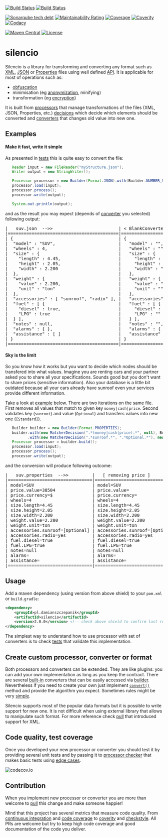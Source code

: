 [![Build Status](https://img.shields.io/travis/damianszczepanik/silencio/master.svg?label=Travis%20bulid)](https://travis-ci.org/damianszczepanik/silencio)
[![Build Status](https://img.shields.io/appveyor/ci/damianszczepanik/silencio/master.svg?label=AppVeyor%20build)](https://ci.appveyor.com/project/damianszczepanik/silencio/history)

[![Sonarqube tech debt](https://sonarqube.com/api/badges/measure?key=pl.damianszczepanik:silencio&metric=sqale_debt_ratio)](https://sonarcloud.io/dashboard/index/pl.damianszczepanik:silencio)
[![Maintainability Rating](https://sonarcloud.io/api/project_badges/measure?project=pl.damianszczepanik%3Asilencio&metric=sqale_rating)](https://sonarcloud.io/dashboard?id=pl.damianszczepanik%3Asilencio)
[![Coverage](https://img.shields.io/codecov/c/github/damianszczepanik/silencio/master.svg)](https://codecov.io/github/damianszczepanik/silencio)
[![Coverity](https://scan.coverity.com/projects/6162/badge.svg)](https://scan.coverity.com/projects/damianszczepanik-silencio)
[![Codacy](https://api.codacy.com/project/badge/grade/7d8811903fda44a39bb0f7c5e142a965)](https://www.codacy.com/app/damianszczepanik/silencio)

[![Maven Central](https://img.shields.io/maven-central/v/pl.damianszczepanik/silencio.svg)](http://search.maven.org/#search|gav|1|g%3A%22pl.damianszczepanik%22%20AND%20a%3A%22silencio%22)
[![License](http://img.shields.io/:license-apache-blue.svg)](http://www.apache.org/licenses/)

# silencio

Silencio is a library for transforming and converting any format such as [XML](https://pl.wikipedia.org/wiki/XML), [JSON](https://pl.wikipedia.org/wiki/JSON) or [Properties](https://en.wikipedia.org/wiki/.properties) files using well defined [API](https://github.com/damianszczepanik/silencio/tree/master/src/main/java/pl/szczepanik/silencio/api). It is applicable for most of operations such as:
- [obfuscation](https://en.wikipedia.org/wiki/Obfuscation_%28software%29)
- minimisation (eg [anonymization](https://en.wikipedia.org/wiki/Data_anonymization), minifying)
- transformation (eg [encryption](https://en.wikipedia.org/wiki/Encryption))

It is built from [processors](src/main/java/pl/szczepanik/silencio/api/Processor.java) that manage transformations of the files (XML, JSON, Properties, etc.) [decisions](src/main/java/pl/szczepanik/silencio/api/Decision.java) which decide which elements should be converted and [converters](src/main/java/pl/szczepanik/silencio/api/Converter.java) that changes old value into new one.

## Examples

#### Make it fast, write it simple

As presented in [tests](src/test/java/pl/szczepanik/silencio/integration/JSONProcessorIntegrationTest.java) this is quite easy to convert the file:

```java
   Reader input = new FileReader("myStructure.json");
   Writer output = new StringWriter();

   Processor processor = new Builder(Format.JSON).with(Builder.NUMBER_SEQUENCE).build();
   processor.load(input);
   processor.process();
   processor.write(output);

   System.out.println(output);

```
and as the result you may expect (depends of [converter](src/main/java/pl/szczepanik/silencio/converters) you selected) following output:

<pre>
|   suv.json  -->>                         | < BlankConverter >            | < NumberSequenceConverter > | < YourConverter>  |
|==========================================|===============================|=============================|===================|
| {                                        | {                             | {                           |                   |
|  "model" : "SUV",                        |   "model" : "",               |   "model" : 1,              |                   |
|  "wheels" : 4,                           |   "wheels" : "",              |   "wheels" : 2,             |                   |
|  "size" : {                              |   "size" : {                  |   "size" : {                |                   |
|    "length" : 4.45,                      |     "length" : "",            |     "length" : 3,           |  create your      |
|    "height" : 2.05,                      |     "height" : "",            |     "height" : 4,           |                   |
|    "width" : 2.200                       |     "width" : ""              |     "width" : 5             |  own              |
|  },                                      |   },                          |   },                        |    converter      |
|  "weight" : {                            |   "weight" : {                |   "weight" : {              |                   |
|    "value" : 2.200,                      |     "value" : "",             |     "value" : 5,            | that's pretty     |
|    "unit" : "ton"                        |     "unit" : ""               |     "unit" : 6              |                   |
|  },                                      |   },                          |   },                        |                   |
|  "accessories" : [ "sunroof", "radio" ], |   "accessories" : [ "", "" ], |   "accessories" : [ 7, 8 ], |         easy!     |
|  "fuel" : [ {                            |   "fuel" : [ {                |   "fuel" : [ {              |                   |
|    "diesel" : true,                      |     "diesel" : "",            |     "diesel" : 9,           |                   |
|    "LPG" : true                          |     "LPG" : ""                |     "LPG" : 9               |                   |
|  } ],                                    |   } ],                        |   } ],                      |                   |
|  "notes" : null,                         |   "notes" : "",               |   "notes" : 0,              |                   |
|  "alarms" : { },                         |   "alarms" : { },             |   "alarms" : { },           |                   |
|  "assistance" : [ ]                      |   "assistance" : [ ]          |   "assistance" : [ ]        |                   |
| }                                        | }                             | }                           |                   |
|==========================================|===============================|=============================|===================|
</pre>

#### Sky is the limit

So you know how it works but you want to decide which nodes should be transfered into what values. Imagine you are renting cars and your partner asked you to share all your specifications. Sounds good but you don't want to share prices (sensitive information). Also your database is a little bit outdated because all your cars already have sunroof even your services provide different information.

Take a look at [example](src/test/java/pl/szczepanik/silencio/integration/BuilderIntegrationTest.java) below. There are two iterations on the same file. First removes all values that match to given key `money|cash|price`. Second validates key (`sunroot`) and value (`Optional`) and transfers values into new one (`[Standard]`).

```java
   Builder builder = new Builder(Format.PROPERTIES);
   builder.with(new MatcherDecision(".*(money|cash|price).*", null), Builder.BLANK)
          .with(new MatcherDecision(".*sunroof.*", ".*Optional.*"), new StringConverter("[Standard]"));
   Processor processor = builder.build();
   processor.load(input);
   processor.process();
   processor.write(output);

```
and the conversion will produce following outcome:

<pre>
|   suv.properties  -->>         |   [ removing price ]           |   [ updated sunroof ]          |
|================================|================================|================================|
| model=SUV                      | model=SUV                      | model=SUV                      |
| price.value=38504              | price.value=                   | price.value=                   |
| price.currency=$               | price.currency=                | price.currency=                |
| wheels=4                       | wheels=4                       | wheels=4                       |
| size.length=4.45               | size.length=4.45               | size.length=4.45               |
| size.height=2.05               | size.height=2.05               | size.height=2.05               |
| size.width=2.200               | size.width=2.200               | size.width=2.200               |
| weight.value=2.200             | weight.value=2.200             | weight.value=2.200             |
| weight.unit=ton                | weight.unit=ton                | weight.unit=ton                |
| accessories.sunroof=[Optional] | accessories.sunroof=[Optional] | accessories.sunroof=[Standard] |
| accessories.radio=yes          | accessories.radio=yes          | accessories.radio=yes          |
| fuel.diesel=true               | fuel.diesel=true               | fuel.diesel=true               |
| fuel.LPG=true                  | fuel.LPG=true                  | fuel.LPG=true                  |
| notes=null                     | notes=null                     | notes=null                     |
| alarms=                        | alarms=                        | alarms=                        |
| assistance=                    | assistance=                    | assistance=                    |
|================================|================================|================================|
</pre>

## Usage

Add a maven dependency (using version from above shield) to your `pom.xml` or `build.gradle`:
```xml
<dependency>
    <groupId>pl.damianszczepanik</groupId>
    <artifactId>silencio</artifactId>
    <version>2.0.0</version> <!-- check above shield to confirm last release -->
</dependency>
```

The simplest way to understand how to use processor with set of converters is to check [tests](src/test/java/pl/szczepanik/silencio/integration) that validate this implementation.

## Create custom processor, converter or format

Both processors and converters can be extended. They are like plugins: you can add your own implementation as long as you keep the contract. There are several [built-in](src/main/java/pl/szczepanik/silencio/converters) converters that can be easily accessed via [builder](src/main/java/pl/szczepanik/silencio/core/Builder.java). Nevertheless if you need to create your own just implement [``convert()``](src/main/java/pl/szczepanik/silencio/api/Converter.java#L19) method and provide the algorithm you expect. Sometimes rules might be very [simple](src/main/java/pl/szczepanik/silencio/converters/BlankConverter.java).

Silencio supports most of the popular data formats but it is possible to write support for new one. It is not difficult when using external library that allows to manipulate such format. For more reference check [pull](https://github.com/damianszczepanik/silencio/pull/70) that introduced support for XML.

## Code quality, test coverage

Once you developed your new processor or converter you should test it by providing several unit tests and by passing it to [processor checker](src/main/java/pl/szczepanik/silencio/diagnostics/ProcessorSmokeChecker.java) that makes basic tests using [edge cases](https://en.wikipedia.org/wiki/Edge_case).

![codecov.io](https://codecov.io/gh/damianszczepanik/silencio/branch/master/graphs/tree.svg)

## Contribution

When you implement new processor or converter you are more than welcome to [pull](https://github.com/damianszczepanik/silencio/pulls) this change and make someone happier!

Mind that this project has several metrics that measure code quality. From [continuous integration](https://travis-ci.org/damianszczepanik/silencio) and [code coverage](https://codecov.io/github/damianszczepanik/silencio) to [coverity](https://scan.coverity.com/projects/damianszczepanik-silencio) and [checkstyle](http://checkstyle.sourceforge.net). All PRs are welcome but try to keep high code coverage and good documentation of the code you deliver.

